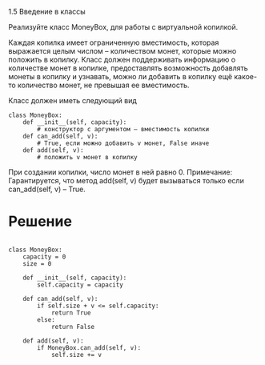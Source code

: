 1.5 Введение в классы

Реализуйте класс MoneyBox, для работы с виртуальной копилкой.

Каждая копилка имеет ограниченную вместимость, которая выражается целым числом – количеством монет, которые можно положить в копилку. Класс должен поддерживать информацию о количестве монет в копилке, предоставлять возможность добавлять монеты в копилку и узнавать, можно ли добавить в копилку ещё какое-то количество монет, не превышая ее вместимость.

Класс должен иметь следующий вид
```
class MoneyBox:
    def __init__(self, capacity):
        # конструктор с аргументом – вместимость копилки
    def can_add(self, v):
        # True, если можно добавить v монет, False иначе
    def add(self, v):
        # положить v монет в копилку
```

При создании копилки, число монет в ней равно 0.
Примечание:
Гарантируется, что метод add(self, v) будет вызываться только если can_add(self, v) – True.

# Решение 

```

class MoneyBox:
    capacity = 0
    size = 0

    def __init__(self, capacity):
        self.capacity = capacity

    def can_add(self, v):
        if self.size + v <= self.capacity:
            return True
        else:
            return False

    def add(self, v):
        if MoneyBox.can_add(self, v):
            self.size += v
```
